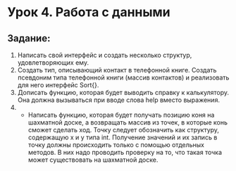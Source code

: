 
# Урок 4. Работа с данными
## Задание:
1. Написать свой интерфейс и создать несколько структур, удовлетворяющих ему.
2. Создать тип, описывающий контакт в телефонной книге. Создать псевдоним типа телефонной книги (массив контактов) и реализовать для него интерфейс Sort{}.
3. Дописать функцию, которая будет выводить справку к калькулятору. Она должна вызываться при вводе слова help вместо выражения.
4. * Написать функцию, которая будет получать позицию коня на шахматной доске, а возвращать массив из точек, в которые конь сможет сделать ход.
Точку следует обозначить как структуру, содержащую x и y типа int. Получение значений и их запись в точку должны происходить только с помощью отдельных методов. В них надо проводить проверку на то, что такая точка может существовать на шахматной доске.
